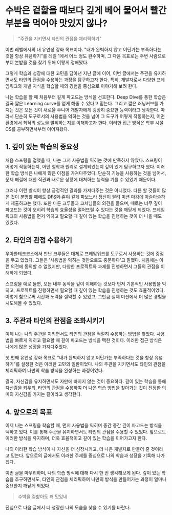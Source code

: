 
# 수박은 겉핥을 때보다 깊게 베어 물어서 빨간 부분을 먹어야 맛있지 않나?

> "주관을 지키면서 타인의 관점을 체리픽하기"

이번 레벨에서의 내 유연성 강화 목표이다. "내가 완벽하지 않고 어딘가는 부족하다는 것을 항상 유념하기"를 레벨 1에서 어느 정도 완수하며, 그 다음 목표로는 주변 사람으로부터 본받을 것을 찾기 위해 이렇게 정해봤다.

그렇게 학습과 성장에 대한 고민을 담아낸 지난 글에 이어, 이번 글에서는 주관을 유지하면서도 타인의 관점을 수용하는 과정을 탐구하고자 한다.
특히, 개발자로서 다양한 프레임워크와 개발 지식을 학습할 때의 경험을 중심으로 이야기해 보려 한다.

나는 학습을 할 때 처음부터 깊게 파고드는 방식을 선호한다. Deep Dive를 통한 학습은 결국 짧은 Learning curve를 얻게 해줄 수 있다고 믿는다.
그리고 짧은 러닝커브를 가지는 것은 모든 것이 새로울 주니어 개발자에게 굉장히 중요한 능력이라고 생각한다.
따라서 단순히 도구로서의 사용법을 익히는 것을 넘어 그 도구가 어떻게 작동하는지, 어떤 환경에서 최적의 성능을 발휘하는지를 이해하고자 한다. 이러한 접근 방식은 학부 시절 CS를 공부하면서부터 이어져왔다.

## 1. 깊이 있는 학습의 중요성

처음 스프링을 접했을 때, 나는 그저 사용법을 익히는 것에 만족하지 않았다. 스프링이 어떻게 작동하는지, 어떤 철학과 원리로 설계되었는지 깊이 있게 탐구하고자 했다. 이러한 학습 방식은 나에게 많은 이점을 가져다주었다. 단순히 기능을 사용하는 것을 넘어서, 문제 해결에 대한 직관과 새로운 상황에 대처하는 능력을 기를 수 있었기 때문이다.

그러나 이런 방식이 항상 긍정적인 결과를 가져다주는 것은 아니었다. 다른 할 것들이 많은 것이 분명할 때에도 ~~DFS와 같이~~ 깊게 파보느라 정신이 팔려 미션 마감에 아슬아슬하게 제출하고는 했다.
또한 다른 크루들과 코치님들의 의견을 들으며, 때로는 너무 깊이 파고드는 것이 오히려 학습의 효율성을 떨어뜨릴 수 있다는 것을 깨닫게 되었다. 프레임워크의 사용법을 먼저 익히고 필요할 때 깊이 있는 학습을 진행하는 것이 더 나을 때도 있었다.

## 2. 타인의 관점 수용하기

우아한테크코스에서 만난 크루들은 대체로 프레임워크를 도구로서 사용하는 것에 중점을 두고 있었다. 그들은 '사용법을 익히는 것만으로도 충분하다'고 말했다. 처음에는 이런 의견에 동의할 수 없었지만, 다양한 프로젝트와 과제를 진행하면서 그들의 관점을 이해하게 되었다.

스프링을 예로 들면, 모든 내부 동작을 깊이 이해하는 것보다 먼저 기본적인 사용법을 익히고, 프로젝트를 진행하면서 필요할 때 깊이 있는 학습을 진행하는 것도 효율적이었다. 이렇게 함으로써 시간과 노력을 절약할 수 있었고, 그만큼 실제 미션에서 더 많은 경험을 시도해볼 수 있었다.

## 3. 주관과 타인의 관점을 조화시키기

이제 나는 나의 주관을 지키면서도 타인의 관점을 적절히 수용하는 방법을 찾았다. 사용법을 빠르게 익히고 필요할 때 깊이 파고드는 방식을 택한 것이다. 이러한 접근 방식은 나에게 많은 성장을 가져다주었다.

첫 번째 유연성 강화 목표로 "내가 완벽하지 않고 어딘가는 부족하다는 것을 항상 유념하기"를 설정한 것은 이러한 고민의 일환이었다. 나의 주관을 지키면서도 타인의 관점을 체리픽하여 나만의 학습 방식을 완성하는 과정이었다.

결국, 자신감을 유지하면서도 자만에 빠지지 않는 것이 중요하다. 깊이 있는 학습을 통해 자신감을 키우되, 타인의 관점을 수용하여 더 나은 학습 방법을 찾아가는 것이 진정한 의미의 자신감을 가지는 길이라고 생각한다.

## 4. 앞으로의 목표
이제 나는 스프링을 학습할 때, 먼저 사용법을 익히며 중간 중간 깊이 파고드는 방식을 택하고 있다. 이를 통해 주관을 유지하면서도 타인의 관점을 수용할 수 있었다. 앞으로도 이러한 방식을 유지하며, 더욱 효율적이고 깊이 있는 학습을 이어가고자 한다.

나의 이러한 학습 방식이 나 자신을 더 성장시키고, 더 나은 개발자로 만들어 줄 것이라고 믿는다. 앞으로의 글에서도 이러한 주제를 중심으로 나의 학습과 성장을 기록해 나가겠다.

이번 글을 마무리하며, 나의 학습 방식에 대해 다시 한 번 생각해보게 된다. 깊이 있는 학습을 추구하면서도, 타인의 관점을 체리픽하여 나만의 방식을 만들어가는 과정이 얼마나 중요한지 깨닫게 되었다.

> 수박을 겉핥아도 꽤 맛있네

진심으로 다음 글에서 더 성장한 나의 모습을 찾을 수 있기를 바란다.
